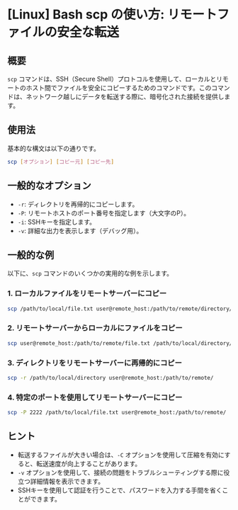 # [Linux] Bash scp の使い方: リモートファイルの安全な転送

## 概要
`scp` コマンドは、SSH（Secure Shell）プロトコルを使用して、ローカルとリモートのホスト間でファイルを安全にコピーするためのコマンドです。このコマンドは、ネットワーク越しにデータを転送する際に、暗号化された接続を提供します。

## 使用法
基本的な構文は以下の通りです。

```bash
scp [オプション] [コピー元] [コピー先]
```

## 一般的なオプション
- `-r`: ディレクトリを再帰的にコピーします。
- `-P`: リモートホストのポート番号を指定します（大文字のP）。
- `-i`: SSHキーを指定します。
- `-v`: 詳細な出力を表示します（デバッグ用）。

## 一般的な例
以下に、`scp` コマンドのいくつかの実用的な例を示します。

### 1. ローカルファイルをリモートサーバーにコピー
```bash
scp /path/to/local/file.txt user@remote_host:/path/to/remote/directory/
```

### 2. リモートサーバーからローカルにファイルをコピー
```bash
scp user@remote_host:/path/to/remote/file.txt /path/to/local/directory/
```

### 3. ディレクトリをリモートサーバーに再帰的にコピー
```bash
scp -r /path/to/local/directory user@remote_host:/path/to/remote/
```

### 4. 特定のポートを使用してリモートサーバーにコピー
```bash
scp -P 2222 /path/to/local/file.txt user@remote_host:/path/to/remote/
```

## ヒント
- 転送するファイルが大きい場合は、`-C` オプションを使用して圧縮を有効にすると、転送速度が向上することがあります。
- `-v` オプションを使用して、接続の問題をトラブルシューティングする際に役立つ詳細情報を表示できます。
- SSHキーを使用して認証を行うことで、パスワードを入力する手間を省くことができます。